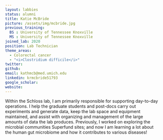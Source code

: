 ```yaml
---
layout: labbies
status: alumni
title: Katie McBride
picture: /assets/img/mcbride.jpg
previous_training:
  BS : University of Tennessee Knoxville
  MS : University of Tennessee Knoxville
joined_lab: 2020
position: Lab Technician
theme_areas:
  - Colorectal cancer
  - "<i>Clostridium difficile</i>"
twitter:
github:
email: kathmcb@med.umich.edu
linkedin: krmcbride51793
google_scholar:
website:
---
```


Within the Schloss lab, I am primarily responsible for supporting day-to-day operations. I help the graduate students and post-docs carry out experiments and generate data, keep the lab space and equipment maintained, and assist with organizing and management of the large amounts of data the lab produces. Previously, I worked on exploring the microbial communities Superfund sites; and now I am learning a lot about the human gut microbiome and how it contributes to various diseases!
